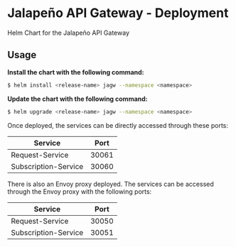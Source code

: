 # Jalapeño API Gateway - Deployment
Helm Chart for the Jalapeño API Gateway

## Usage

**Install the chart with the following command:**

```bash
$ helm install <release-name> jagw --namespace <namespace>
```
**Update the chart with the following command:**
```bash
$ helm upgrade <release-name> jagw --namespace <namespace>
```

Once deployed, the services can be directly accessed through these ports:

Service | Port
--- | ---
Request-Service | 30061
Subscription-Service | 30060

There is also an Envoy proxy deployed. The services can be accessed through the Envoy proxy with the following ports:

Service | Port
--- | ---
Request-Service | 30050
Subscription-Service | 30051